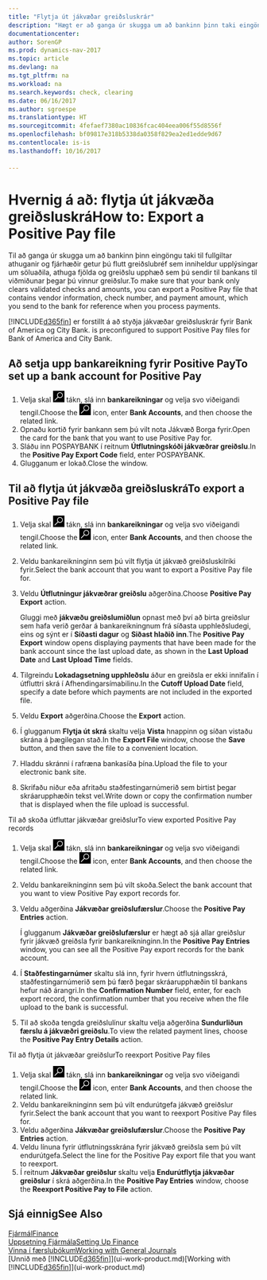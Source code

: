 ```yaml
---
title: "Flytja út jákvæðar greiðsluskrár"
description: "Hægt er að ganga úr skugga um að bankinn þinn taki eingöngu við fullgildum ávísunum með því að flytja út jákvæða greiðsluskrá sem inniheldur upplýsingar um lánardrottna og greiðslur."
documentationcenter: 
author: SorenGP
ms.prod: dynamics-nav-2017
ms.topic: article
ms.devlang: na
ms.tgt_pltfrm: na
ms.workload: na
ms.search.keywords: check, clearing
ms.date: 06/16/2017
ms.author: sgroespe
ms.translationtype: HT
ms.sourcegitcommit: 4fefaef7380ac10836fcac404eea006f55d8556f
ms.openlocfilehash: bf09817e318b5338da0358f829ea2ed1edde9d67
ms.contentlocale: is-is
ms.lasthandoff: 10/16/2017

---
```

# <a name="how-to-export-a-positive-pay-file"></a><span data-ttu-id="b5a2a-103">Hvernig á að: flytja út jákvæða greiðsluskrá</span><span class="sxs-lookup"><span data-stu-id="b5a2a-103">How to: Export a Positive Pay file</span></span>
<span data-ttu-id="b5a2a-104">Til að ganga úr skugga um að bankinn þinn eingöngu taki til fullgiltar athuganir og fjárhæðir getur þú flutt greiðslubréf sem inniheldur upplýsingar um söluaðila, athuga fjölda og greiðslu upphæð sem þú sendir til bankans til viðmiðunar þegar þú vinnur greiðslur.</span><span class="sxs-lookup"><span data-stu-id="b5a2a-104">To make sure that your bank only clears validated checks and amounts, you can export a Positive Pay file that contains vendor information, check number, and payment amount, which you send to the bank for reference when you process payments.</span></span>

[!INCLUDE[d365fin](includes/d365fin_md.md)]<span data-ttu-id="b5a2a-105"> er forstillt á að styðja jákvæðar greiðsluskrár fyrir Bank of America og City Bank.</span><span class="sxs-lookup"><span data-stu-id="b5a2a-105"> is preconfigured to support Positive Pay files for Bank of America and City Bank.</span></span>

## <a name="to-set-up-a-bank-account-for-positive-pay"></a><span data-ttu-id="b5a2a-106">Að setja upp bankareikning fyrir Positive Pay</span><span class="sxs-lookup"><span data-stu-id="b5a2a-106">To set up a bank account for Positive Pay</span></span>
1. <span data-ttu-id="b5a2a-107">Velja skal ![Leit að síðu eða skýrslu](media/ui-search/search_small.png "Leit að síðu eða skýrslu táknið") tákn, slá inn **bankareikningar** og velja svo viðeigandi tengil.</span><span class="sxs-lookup"><span data-stu-id="b5a2a-107">Choose the ![Search for Page or Report](media/ui-search/search_small.png "Search for Page or Report icon") icon, enter **Bank Accounts**, and then choose the related link.</span></span>
2. <span data-ttu-id="b5a2a-108">Opnaðu kortið fyrir bankann sem þú vilt nota Jákvæð Borga fyrir.</span><span class="sxs-lookup"><span data-stu-id="b5a2a-108">Open the card for the bank that you want to use Positive Pay for.</span></span>
3. <span data-ttu-id="b5a2a-109">Sláðu inn POSPAYBANK í reitnum **Útflutningskóði jákvæðrar greiðslu**.</span><span class="sxs-lookup"><span data-stu-id="b5a2a-109">In the **Positive Pay Export Code** field, enter POSPAYBANK.</span></span>
4. <span data-ttu-id="b5a2a-110">Glugganum er lokað.</span><span class="sxs-lookup"><span data-stu-id="b5a2a-110">Close the window.</span></span>

## <a name="to-export-a-positive-pay-file"></a><span data-ttu-id="b5a2a-111">Til að flytja út jákvæða greiðsluskrá</span><span class="sxs-lookup"><span data-stu-id="b5a2a-111">To export a Positive Pay file</span></span>
1. <span data-ttu-id="b5a2a-112">Velja skal ![Leit að síðu eða skýrslu](media/ui-search/search_small.png "Leit að síðu eða skýrslu táknið") tákn, slá inn **bankareikningar** og velja svo viðeigandi tengil.</span><span class="sxs-lookup"><span data-stu-id="b5a2a-112">Choose the ![Search for Page or Report](media/ui-search/search_small.png "Search for Page or Report icon") icon, enter **Bank Accounts**, and then choose the related link.</span></span>
2. <span data-ttu-id="b5a2a-113">Veldu bankareikninginn sem þú vilt flytja út jákvæð greiðsluskilríki fyrir.</span><span class="sxs-lookup"><span data-stu-id="b5a2a-113">Select the bank account that you want to export a Positive Pay file for.</span></span>
3. <span data-ttu-id="b5a2a-114">Veldu **Útflutningur jákvæðrar greiðslu** aðgerðina.</span><span class="sxs-lookup"><span data-stu-id="b5a2a-114">Choose **Positive Pay Export** action.</span></span>

    <span data-ttu-id="b5a2a-115">Gluggi með **jákvæðu greiðslumiðlun** opnast með því að birta greiðslur sem hafa verið gerðar á bankareikningnum frá síðasta upphleðsludegi, eins og sýnt er í **Síðasti dagur** og **Siðast hlaðið inn**.</span><span class="sxs-lookup"><span data-stu-id="b5a2a-115">The **Positive Pay Export** window opens displaying payments that have been made for the bank account since the last upload date, as shown in the **Last Upload Date** and **Last Upload Time** fields.</span></span>
4. <span data-ttu-id="b5a2a-116">Tilgreindu **Lokadagsetning upphleðslu** áður en greiðsla er ekki innifalin í útfluttri skrá í Afhendingarsímabilinu.</span><span class="sxs-lookup"><span data-stu-id="b5a2a-116">In the **Cutoff Upload Date** field, specify a date before which payments are not included in the exported file.</span></span>
5. <span data-ttu-id="b5a2a-117">Veldu **Export** aðgerðina.</span><span class="sxs-lookup"><span data-stu-id="b5a2a-117">Choose the **Export** action.</span></span>
6. <span data-ttu-id="b5a2a-118">Í glugganum **Flytja út skrá** skaltu velja **Vista** hnappinn og síðan vistaðu skrána á þægilegan stað.</span><span class="sxs-lookup"><span data-stu-id="b5a2a-118">In the **Export File** window, choose the **Save** button, and then save the file to a convenient location.</span></span>
7. <span data-ttu-id="b5a2a-119">Hladdu skránni í rafræna bankasíða þína.</span><span class="sxs-lookup"><span data-stu-id="b5a2a-119">Upload the file to your electronic bank site.</span></span>
8. <span data-ttu-id="b5a2a-120">Skrifaðu niður eða afritaðu staðfestingarnúmerið sem birtist þegar skráarupphæðin tekst vel.</span><span class="sxs-lookup"><span data-stu-id="b5a2a-120">Write down or copy the confirmation number that is displayed when the file upload is successful.</span></span>

<span data-ttu-id="b5a2a-121">Til að skoða útfluttar jákvæðar greiðslur</span><span class="sxs-lookup"><span data-stu-id="b5a2a-121">To view exported Positive Pay records</span></span>

1. <span data-ttu-id="b5a2a-122">Velja skal ![Leit að síðu eða skýrslu](media/ui-search/search_small.png "Leit að síðu eða skýrslu táknið") tákn, slá inn **bankareikningar** og velja svo viðeigandi tengil.</span><span class="sxs-lookup"><span data-stu-id="b5a2a-122">Choose the ![Search for Page or Report](media/ui-search/search_small.png "Search for Page or Report icon") icon, enter **Bank Accounts**, and then choose the related link.</span></span>
2. <span data-ttu-id="b5a2a-123">Veldu bankareikninginn sem þú vilt skoða.</span><span class="sxs-lookup"><span data-stu-id="b5a2a-123">Select the bank account that you want to view Positive Pay export records for.</span></span>
3. <span data-ttu-id="b5a2a-124">Veldu aðgerðina **Jákvæðar greiðslufærslur**.</span><span class="sxs-lookup"><span data-stu-id="b5a2a-124">Choose the **Positive Pay Entries** action.</span></span>

    <span data-ttu-id="b5a2a-125">Í glugganum **Jákvæðar greiðslufærslur** er hægt að sjá allar greiðslur fyrir jákvæð greiðsla fyrir bankareikninginn.</span><span class="sxs-lookup"><span data-stu-id="b5a2a-125">In the **Positive Pay Entries** window, you can see all the Positive Pay export records for the bank account.</span></span>
4. <span data-ttu-id="b5a2a-126">Í **Staðfestingarnúmer** skaltu slá inn, fyrir hvern útflutningsskrá, staðfestingarnúmerið sem þú færð þegar skráarupphæðin til bankans hefur náð árangri.</span><span class="sxs-lookup"><span data-stu-id="b5a2a-126">In the **Confirmation Number** field, enter, for each export record, the confirmation number that you receive when the file upload to the bank is successful.</span></span>
5. <span data-ttu-id="b5a2a-127">Til að skoða tengda greiðslulínur skaltu velja aðgerðina **Sundurliðun færslu á jákvæðri greiðslu**.</span><span class="sxs-lookup"><span data-stu-id="b5a2a-127">To view the related payment lines, choose the **Positive Pay Entry Details** action.</span></span>

<span data-ttu-id="b5a2a-128">Til að flytja út jákvæðar greiðslur</span><span class="sxs-lookup"><span data-stu-id="b5a2a-128">To reexport Positive Pay files</span></span>

1. <span data-ttu-id="b5a2a-129">Velja skal ![Leit að síðu eða skýrslu](media/ui-search/search_small.png "Leit að síðu eða skýrslu táknið") tákn, slá inn **bankareikningar** og velja svo viðeigandi tengil.</span><span class="sxs-lookup"><span data-stu-id="b5a2a-129">Choose the ![Search for Page or Report](media/ui-search/search_small.png "Search for Page or Report icon") icon, enter **Bank Accounts**, and then choose the related link.</span></span>
2. <span data-ttu-id="b5a2a-130">Veldu bankareikninginn sem þú vilt endurútgefa jákvæð greiðslur fyrir.</span><span class="sxs-lookup"><span data-stu-id="b5a2a-130">Select the bank account that you want to reexport Positive Pay files for.</span></span>
3. <span data-ttu-id="b5a2a-131">Veldu aðgerðina **Jákvæðar greiðslufærslur**.</span><span class="sxs-lookup"><span data-stu-id="b5a2a-131">Choose the **Positive Pay Entries** action.</span></span>
4. <span data-ttu-id="b5a2a-132">Veldu línuna fyrir útflutningsskrána fyrir jákvæð greiðsla sem þú vilt endurútgefa.</span><span class="sxs-lookup"><span data-stu-id="b5a2a-132">Select the line for the Positive Pay export file that you want to reexport.</span></span>
5. <span data-ttu-id="b5a2a-133">Í reitnum **Jákvæðar greiðslur** skaltu velja **Endurútflytja jákvæðar greiðslur** í skrá aðgerðina.</span><span class="sxs-lookup"><span data-stu-id="b5a2a-133">In the **Positive Pay Entries** window, choose the **Reexport Positive Pay to File** action.</span></span>

## <a name="see-also"></a><span data-ttu-id="b5a2a-134">Sjá einnig</span><span class="sxs-lookup"><span data-stu-id="b5a2a-134">See Also</span></span>
[<span data-ttu-id="b5a2a-135">Fjármál</span><span class="sxs-lookup"><span data-stu-id="b5a2a-135">Finance</span></span>](finance.md)  
[<span data-ttu-id="b5a2a-136">Uppsetning Fjármála</span><span class="sxs-lookup"><span data-stu-id="b5a2a-136">Setting Up Finance</span></span>](finance-setup-finance.md)  
[<span data-ttu-id="b5a2a-137">Vinna í færslubókum</span><span class="sxs-lookup"><span data-stu-id="b5a2a-137">Working with General Journals</span></span>](ui-work-general-journals.md)  
<span data-ttu-id="b5a2a-138">[Unnið með [!INCLUDE[d365fin](includes/d365fin_md.md)]](ui-work-product.md)</span><span class="sxs-lookup"><span data-stu-id="b5a2a-138">[Working with [!INCLUDE[d365fin](includes/d365fin_md.md)]](ui-work-product.md)</span></span>

